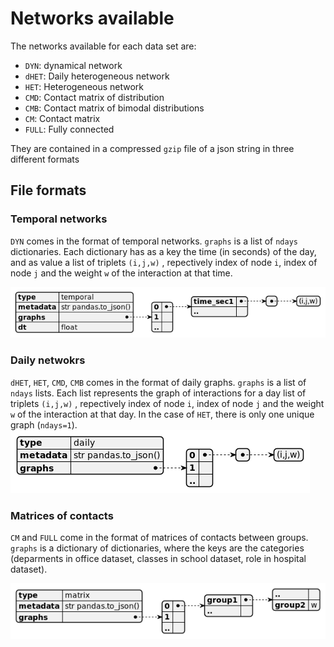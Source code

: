 # Networks available 

The networks available for each data set are:
* `DYN`: dynamical network
* `dHET`: Daily heterogeneous network
* `HET`: Heterogeneous network
* `CMD`: Contact matrix of distribution
* `CMB`: Contact matrix of bimodal distributions
* `CM`: Contact matrix
* `FULL`: Fully connected

They are contained in a compressed `gzip` file of a json string in three different formats

## File formats
### Temporal networks
`DYN` comes in the format of temporal networks. `graphs` is a list of `ndays` dictionaries.
Each dictionary has as a key the time (in seconds) of the day, and as value a
list of triplets `(i,j,w)` , repectively index of node `i`, index of node `j` and the weight `w` of the interaction at 
that time.

![json diagram for temporal networks](images/json_temporalnet.png)

### Daily netwokrs
`dHET`, `HET`, `CMD`, `CMB` comes in the format of daily graphs. 
`graphs` is a list of `ndays` lists.
Each list represents the graph of interactions for a day
list of triplets `(i,j,w)` , repectively index of node `i`, index of node `j` and the weight `w` of the interaction at 
that day. In the case of `HET`, there is only one unique graph (`ndays=1`).
![json diagram for daily networks](images/json_dailynet.png)
### Matrices of contacts
`CM` and `FULL` come in the format of matrices of contacts between groups. `graphs` is a dictionary of dictionaries, 
where the keys are the categories (deparments in office dataset, classes in school dataset, role in hospital dataset).

![json diagram for matrix](images/json_matrix.png)

